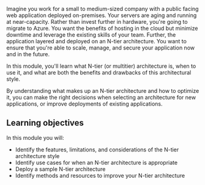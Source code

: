 Imagine you work for a small to medium-sized company with a public facing web application deployed on-premises. Your servers are aging and running at near-capacity. Rather than invest further in hardware, you're going to migrate to Azure. You want the benefits of hosting in the cloud but minimize downtime and leverage the existing skills of your team. Further, the application layered and deployed on an N-tier architecture. You want to ensure that you're able to scale, manage, and secure your application now and in the future.

In this module, you'll learn what N-tier (or multitier) architecture is, when to use it, and what are both the benefits and drawbacks of this architectural style.

By understanding what makes up an N-tier architecture and how to optimize it, you can make the right decisions when selecting an architecture for new applications, or improve deployments of existing applications.

## Learning objectives

In this module you will:

- Identify the features, limitations, and considerations of the N-tier architecture style
- Identify use cases for when an N-tier architecture is appropriate
- Deploy a sample N-tier architecture
- Identify methods and resources to improve your N-tier architecture